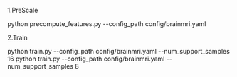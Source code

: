 1.PreScale

python precompute_features.py --config_path config/brainmri.yaml

2.Train

python train.py --config_path config/brainmri.yaml --num_support_samples 16
python train.py --config_path config/brainmri.yaml --num_support_samples 8